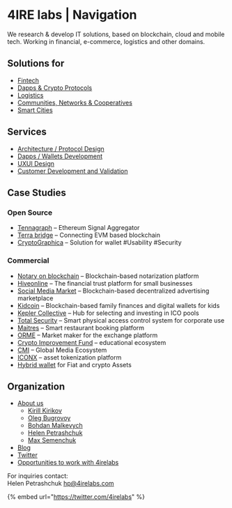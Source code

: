 # 4IRE labs \| Navigation

We research & develop IT solutions, based on blockchain, cloud and mobile tech. Working in financial, e-commerce, logistics and other domains.

## **Solutions for**

* [Fintech](solutions/fintech.md)
* [Dapps & Crypto Protocols](solutions/dapps-protocols/)
* [Logistics](solutions/asset-tracking/)
* [Communities, Networks & Cooperatives](solutions/community-network-coop/)
* [Smart Cities](solutions/for-smart-cities.md)

## Services

* [Architecture / Protocol Design](services/architecture-design-protocol.md)
* [Dapps / Wallets Development](solutions/dapps-protocols/)
* [UXUI Design](services/uxui-design.md)
* [Customer Development and Validation](services/customer-development-and-formal-validation/)

## Case Studies

### Open Source

* [Tennagraph](case-studies/tennagraph.md) – Ethereum Signal Aggregator
* [Terra bridge](https://github.com/ContractLand/terra-bridge-btc) – Connecting EVM based blockchain
* [CryptoGraphica](case-studies/cryptographica.md) – Solution for wallet \#Usability \#Security

### Commercial

* [Notary on blockchain](solutions/asset-tracking/notarization-platform.md) – Blockchain-based notarization platform
* [Hiveonline](case-studies/hiveonline.md) – The financial trust platform for small businesses
* [Social Media Market](case-studies/social.-media-market.md) – Blockchain-based decentralized advertising marketplace
* [Kidcoin](case-studies/kidcoin.md) – Blockchain-based family finances and digital wallets for kids
* [Kepler Collective](case-studies/kepler-collective.md) – Hub for selecting and investing in ICO pools
* [Total Security](case-studies/total-security.md) – Smart physical access control system for corporate use
* [Maitres](case-studies/maitres.md) – Smart restaurant booking platform
* [ORME](case-studies/orme.md) – Market maker for the exchange platform
* [Crypto Improvement Fund](case-studies/crypto-improvement-fund.md) – educational ecosystem
* [CMI](case-studies/cmi.md) – Global Media Ecosystem
* [ICONX](case-studies/iconx-wip.md) – asset tokenization platform
* [Hybrid wallet](case-studies/hybrid-wallet-fiat-and-crypto-assets.md) for Fiat and crypto Assets

## Organization

* [About us](about/credentials-wip.md)
  * [Kirill Kirikov](about/kirill-kirikov.md)
  * [Oleg Bugrovoy](about/oleg-bugrovoy.md)
  * [Bohdan Malkevych](about/bohdan-malkevych.md)
  * [Helen Petrashchuk](about/helen-petrashchuk.md)
  * [Max Semenchuk](about/max-semenchuk.md)
* [Blog](https://medium.com/practical-blockchain)
* [Twitter](https://twitter.com/4irelabs)
* [Opportunities to work with 4irelabs]()

For inquiries contact:  
Helen Petrashchuk [hp@4irelabs.com](mailto:hp@4irelabs.com)

{% embed url="https://twitter.com/4irelabs" %}



